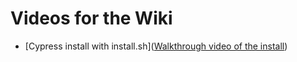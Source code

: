 # Videos for the Wiki

* [Cypress install with install.sh]([Walkthrough video of the install](https://youtu.be/yCpVLDdND8s))
